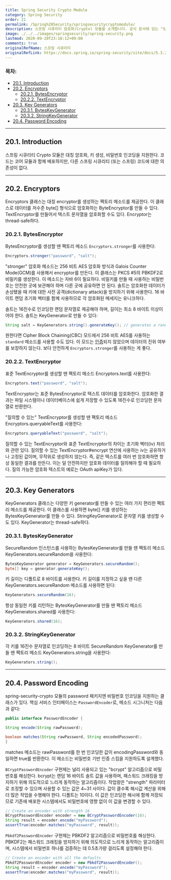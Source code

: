 ```yaml
---
title: Spring Security Crypto Module
category: Spring Security
order: 21
permalink: /Spring%20Security/springsecuritycryptomodule/
description: 스프링 시큐리티 암호화(Crypto) 모듈을 소개합니다. 공식 문서에 있는 "Spring Security Crypto Module" 챕터를 한글로 번역한 문서입니다.
image: ./../../images/springsecurity/spring-security.png
lastmod: 2020-09-20T23:18:12+09:00
comments: true
originalRefName: 스프링 시큐리티
originalRefLink: https://docs.spring.io/spring-security/site/docs/5.3.2.RELEASE/reference/html5/#crypto
---
```


### 목차:

- [20.1. Introduction](#201-introduction)
- [20.2. Encryptors](#202-encryptors)
  + [20.2.1. BytesEncryptor](#2021-bytesencryptor)
  + [20.2.2. TextEncryptor](#2022-textencryptor)
- [20.3. Key Generators](#203-key-generators)
  + [20.3.1. BytesKeyGenerator](#2031-byteskeygenerator)
  + [20.3.2. StringKeyGenerator](#2032-stringkeygenerator)
- [20.4. Password Encoding](#204-password-encoding)

---

## 20.1. Introduction

스프링 시큐리티 Crypto 모듈은 대칭 암호화, 키 생성, 비밀번호 인코딩을 지원한다. 코드는 코어 모듈과 함께 배포하지만, 다른 스프링 시큐리티 (또는 스프링) 코드에 대한 의존성이 없다.

---

## 20.2. Encryptors

Encryptors 클래스는 대칭 encryptor를 생성하는 팩토리 메소드를 제공한다. 이 클래스로 데이터를 저수준 byte[] 형식으로 암호화하는 ByteEncryptor를 만들 수 있다. TextEncryptor를 만들어서 텍스트 문자열을 암호화할 수도 있다. Encryptor는 thread-safe하다.

### 20.2.1. BytesEncryptor

BytesEncryptor를 생성할 땐 팩토리 메소드 `Encryptors.stronger`를 사용한다:

```java
Encryptors.stronger("password", "salt");
```

"stronger" 암호화 메소드는 256 비트 AES 암호화 방식과  Galois Counter Mode(GCM)를 사용해서 encryptor를 만든다. 이 클래스는 PKCS #5의 PBKDF2로 비밀키를 생성한다. 이 메소드는 자바 6이 필요하다. 비밀키를 만들 때 사용하는 비밀번호는 안전한 곳에 보관해야 하며 다른 곳에 공유하면 안 된다. 솔트는 암호화한 데이터가 손상됐을 때 키에 대한 사전 공격(dictionary attack)을 방지하기 위해 사용한다. 16 바이트 랜덤 초기화 벡터를 함께 사용하므로 각 암호화된 메세지는 유니크하다.

솔트는 16진수로 인코딩한 랜덤 문자열로 제공해야 하며, 길이는 최소 8 바이트 이상이어야 한다. 솔트는 KeyGenerator로 만들 수 있다:

```java
String salt = KeyGenerators.string().generateKey(); // generates a random 8-byte salt that is then hex-encoded
```

원한다면 Cipher Block Chaining(CBC) 모드에서 256 비트 AES를 사용하는 `standard` 메소드를 사용할 수도 있다. 이 모드는 [인증](https://en.wikipedia.org/wiki/Authenticated_encryption)되지 않았으며 데이터의 진위 여부를 보장하지 않는다. 보다 안전하게 `Encryptors.stronger`를 사용하는 게 좋다.

### 20.2.2. TextEncryptor

표준 TextEncryptor를 생성할 땐 팩토리 메소드 Encryptors.text를 사용한다:

```java
Encryptors.text("password", "salt");
```

TextEncryptor는 표준 BytesEncryptor로 텍스트 데이터를 암호화한다. 암호화한 결과는 파일 시스템이나 데이터베이스에 쉽게 저장할 수 있도록 16진수로 인코딩한 문자열로 반환한다.

"질의할 수 있는" TextEncryptor를 생성할 땐 팩토리 메소드 Encryptors.queryableText를 사용한다:

```java
Encryptors.queryableText("password", "salt");
```

질의할 수 있는 TextEncryptor와 표준 TextEncryptor의 차이는 초기화 벡터(iv) 처리와 관련 있다. 질의할 수 있는 TextEncryptor#encrypt 연산에 사용하는 iv는 공유하거나 고정된 값이며, 무작위로 생성하지 않는다. 즉, 같은 텍스트를 여러 번 암호화하면 항상 동일한 결과를 만든다. 이는 덜 안전하지만 암호화 데이터를 질의해야 할 때 필요하다. 질의 가능한 암호화 텍스트의 예로는 OAuth apiKey가 있다.

---

## 20.3. Key Generators

KeyGenerators 클래스는 다양한 키 generator를 만들 수 있는 여러 가지 편리한 팩토리 메소드를 제공한다. 이 클래스를 사용하면 byte[] 키를 생성하는 BytesKeyGenerator를 만들 수 있다. StringKeyGenerator로 문자열 키를 생성할 수도 있다. KeyGenerator는 thread-safe하다.

### 20.3.1. BytesKeyGenerator

SecureRandom 인스턴스를 사용하는 BytesKeyGenerator를 만들 땐 팩토리 메소드 KeyGenerators.secureRandom을 사용한다:

```java
BytesKeyGenerator generator = KeyGenerators.secureRandom();
byte[] key = generator.generateKey();
```

키 길이는 디폴트로 8 바이트를 사용한다. 키 길이를 지정하고 싶을 땐 다른 KeyGenerators.secureRandom 메소드를 사용하면 된다:

```java
KeyGenerators.secureRandom(16);
```

항상 동일한 키를 리턴하는 BytesKeyGenerator를 만들 땐 팩토리 메소드 KeyGenerators.shared를 사용한다:

```java
KeyGenerators.shared(16);
```

### 20.3.2. StringKeyGenerator

각 키를 16진수 문자열로 인코딩하는 8 바이트 SecureRandom KeyGenerator를 만들 땐 팩토리 메소드 KeyGenerators.string을 사용한다:

```java
KeyGenerators.string();
```

---

## 20.4. Password Encoding

spring-security-crypto 모듈의 password 패키지엔 비밀번호 인코딩을 지원하는 클래스가 있다. 핵심 서비스 인터페이스는 `PasswordEncoder`로, 메소드 시그니처는 다음과 같다:

```java
public interface PasswordEncoder {

String encode(String rawPassword);

boolean matches(String rawPassword, String encodedPassword);
}
```

matches 메소드는 rawPassword를 한 번 인코딩한 값이 encodingPassword와 동일하면 true를 반환한다. 이 메소드는 비밀번호 기반 인증 스킴을 지원하도록 설계했다.

`BCryptPasswordEncoder` 구현체는 널리 사용되고 있는 "bcrypt" 알고리즘으로 비밀번호를 해싱한다. bcrypt는 랜덤 16 바이트 솔트 값을 사용하며, 패스워드 크래킹을 방지하기 위해 의도적으로 느리게 동작하는 알고리즘이다. 작업량은 "strength" 파라미터로 조정할 수 있으며 사용할 수 있는 값은 4~31 사이다. 값이 클수록 해시값 계산을 위해 더 많은 작업을 수행해야 한다. 디폴트는 10이다. 이 값은 인코딩한 해시에 함께 저장되므로 기존에 배포한 시스템에서도 비밀번호에 영향 없이 이 값을 변경할 수 있다.

```java
// Create an encoder with strength 16
BCryptPasswordEncoder encoder = new BCryptPasswordEncoder(16);
String result = encoder.encode("myPassword");
assertTrue(encoder.matches("myPassword", result));
```

`Pbkdf2PasswordEncoder` 구현체는 PBKDF2 알고리즘으로 비밀번호를 해싱한다. PBKDF2는 패스워드 크래킹을 방지하기 위해 의도적으로 느리게 동작하는 알고리즘이며, 시스템에서 비밀번호 하나를 검증하는 데 0.5초가량 걸리도록 설정해야 한다.

```java
// Create an encoder with all the defaults
Pbkdf2PasswordEncoder encoder = new Pbkdf2PasswordEncoder();
String result = encoder.encode("myPassword");
assertTrue(encoder.matches("myPassword", result));
```
